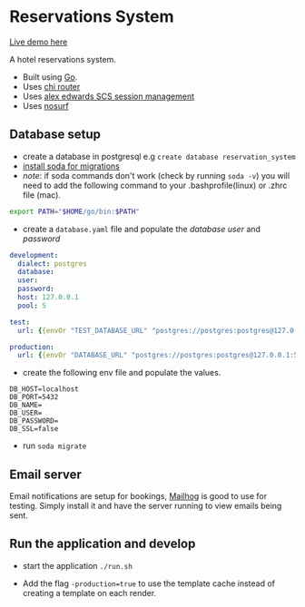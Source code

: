 # Reservations System

[Live demo here](https://reservation-system.clintonforster.com)

A hotel reservations system.

 - Built using [Go](https://golang.org/).
 - Uses [chi router](github.com/go-chi/chi/v5)
 - Uses [alex edwards SCS session management](github.com/alexedwards/scs/v2)
 - Uses [nosurf](github.com/justinas/nosurf)


## Database setup

* create a database in postgresql e.g `create database reservation_system`
* [install soda for migrations](https://gobuffalo.io/en/docs/db/toolbox/)
* *note*: if soda commands don't work (check by running `soda -v`) you will need to add the following command to your .bashprofile(linux) or .zhrc file (mac).

```bash
export PATH="$HOME/go/bin:$PATH"
```

* create a `database.yaml` file and populate the *database* *user* and *password*

```yaml
development:
  dialect: postgres
  database: 
  user: 
  password: 
  host: 127.0.0.1
  pool: 5

test:
  url: {{envOr "TEST_DATABASE_URL" "postgres://postgres:postgres@127.0.0.1:5432/myapp_test"}}

production:
  url: {{envOr "DATABASE_URL" "postgres://postgres:postgres@127.0.0.1:5432/myapp_production"}}
```

* create the following env file and populate the values.

```env
DB_HOST=localhost
DB_PORT=5432
DB_NAME=
DB_USER=
DB_PASSWORD=
DB_SSL=false

```
* run `soda migrate`


## Email server

Email notifications are setup for bookings, [Mailhog](https://github.com/mailhog/MailHog) is good to use for testing. Simply install it and have the server running to view emails being sent. 

## Run the application and develop
* start the application `./run.sh`

* Add the flag `-production=true` to use the template cache instead of creating a template on each render.


